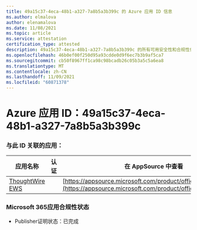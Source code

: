 ```yaml
---
title: 49a15c37-4eca-48b1-a327-7a8b5a3b399c 的 Azure 应用 ID 信息
ms.author: elmalova
author: elenamalova
ms.date: 11/08/2021
ms.topic: article
ms.service: attestation
certification_type: attested
description: 49a15c37-4eca-48b1-a327-7a8b5a3b399c 的所有可用安全性和合规性信息。
ms.openlocfilehash: 46b0ef00f250d95a93cdde0d9f6ec7b3b9af5ca7
ms.sourcegitcommit: cb50f8967ff1ca98c98bcadb26c05b3a5c5a6ea8
ms.translationtype: MT
ms.contentlocale: zh-CN
ms.lasthandoff: 11/09/2021
ms.locfileid: "60871378"
---
```

# <a name="azure-app-id-49a15c37-4eca-48b1-a327-7a8b5a3b399c"></a>Azure 应用 ID：49a15c37-4eca-48b1-a327-7a8b5a3b399c


### <a name="apps-associated-with-this-id"></a>与此 ID 关联的应用：
| **应用名称** | **认证** | **在 AppSource 中查看** |
|--------------|---------------|-----------------------|
| [ThoughtWire EWS](https://docs.microsoft.com/microsoft-365-app-certification/forward/WA200003239) |  | [https://appsource.microsoft.com/product/office/WA200003239](https://appsource.microsoft.com/product/office/WA200003239) |

### <a name="microsoft-365-app-compliance-status"></a>Microsoft 365应用合规性状态
- Publisher证明状态：已完成
